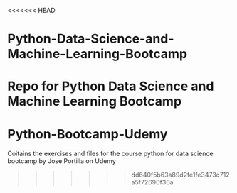 <<<<<<< HEAD
# Python-Data-Science-and-Machine-Learning-Bootcamp
Repo for Python Data Science and Machine Learning Bootcamp
=======
# Python-Bootcamp-Udemy
Coitains the exercises and files for the course python for data science bootcamp by Jose Portilla on Udemy
>>>>>>> dd640f5b63a89d2fe1fe3473c712a5f72690f36a
